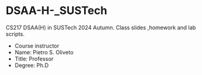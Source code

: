 # DSAA-H-_SUSTech

CS217 DSAA(H) in SUSTech 2024 Autumn. Class slides ,homework and lab scripts.

- Course instructor
- Name: Pietro S. Oliveto
- Title: Professor
- Degree: Ph.D
